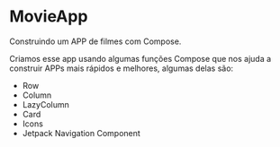 # MovieApp
Construindo um APP de filmes com Compose.

Criamos esse app usando algumas funções Compose que nos ajuda a construir APPs mais rápidos e melhores, 
algumas delas são:

* Row
* Column
* LazyColumn
* Card
* Icons
* Jetpack Navigation Component